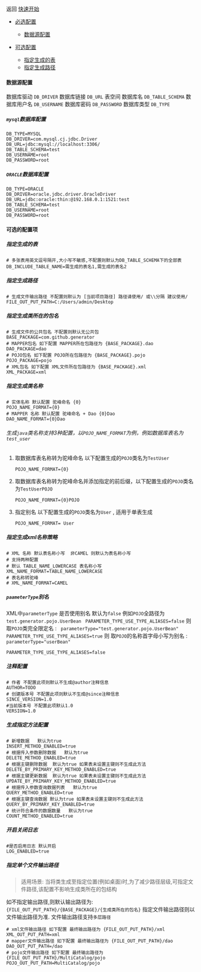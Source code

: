 返回 [快速开始](./quickstart.md)

- [必选配置](#数据源配置)
  - [数据源配置](#数据源配置)

- [可选配置](#可选的配置项)
  - [指定生成的表](#指定生成的表)
  - [指定生成路径](#指定生成路径)

#### 数据源配置

 数据库驱动 `DB_DRIVER`
 数据库链接 `DB_URL`
 表空间 数据库名  `DB_TABLE_SCHEMA`
 数据库用户名 `DB_USERNAME`
 数据库密码 `DB_PASSWORD`
 数据库类型 `DB_TYPE`

##### `mysql`数据库配置

```properties
DB_TYPE=MYSQL
DB_DRIVER=com.mysql.cj.jdbc.Driver
DB_URL=jdbc:mysql://localhost:3306/
DB_TABLE_SCHEMA=test
DB_USERNAME=root
DB_PASSWORD=root
```
##### `ORACLE`数据库配置

```properties
DB_TYPE=ORACLE
DB_DRIVER=oracle.jdbc.driver.OracleDriver
DB_URL=jdbc:oracle:thin:@192.168.0.1:1521:test
DB_TABLE_SCHEMA=test
DB_USERNAME=root
DB_PASSWORD=root
```

#### 可选的配置项

##### 指定生成的表

```properties
# 多张表用英文逗号隔开,大小写不敏感,不配置则默认为DB_TABLE_SCHEMA下的全部表
DB_INCLUDE_TABLE_NAME=需生成的表名1,需生成的表名2
```
##### 指定生成路径

```properties
# 生成文件输出路径 不配置则默认为 [当前项目路径] 路径请使用/ 或\\分隔 建议使用/
FILE_OUT_PUT_PATH=C:/Users/admin/Desktop
```
##### 指定生成类所在的包名

```properties
# 生成文件的公共包名 不配置则默认无公共包
BASE_PACKAGE=com.github.generator
# MAPPER包名 如下配置 MAPPER所在包路径为 {BASE_PACKAGE}.dao
DAO_PACKAGE=dao
# POJO包名 如下配置 POJO所在包路径为 {BASE_PACKAGE}.pojo
POJO_PACKAGE=pojo
# XML包名 如下配置 XML文件所在包路径为 {BASE_PACKAGE}.xml
XML_PACKAGE=xml
```

##### 指定生成类名称

```properties
# 实体名称 默认配置 驼峰命名 {0}
POJO_NAME_FORMAT={0}
# MAPPER 名称 默认配置 驼峰命名 + Dao {0}Dao
DAO_NAME_FORMAT={0}Dao
```

###### 生成`java`类名称支持3种配置，以`POJO_NAME_FORMAT`为例，例如数据库表名为`test_user`

1. 取数据库表名称转为驼峰命名 以下配置生成的`POJO`类名为`TestUser`

   ```properties 
   POJO_NAME_FORMAT={0}
   ```

2. 取数据库表名称转为驼峰命名并添加指定的前后缀，以下配置生成的`POJO`类名为`TestUserPOJO`

   ```properties
   POJO_NAME_FORMAT={0}POJO
   ```

3. 指定别名 以下配置生成的`POJO`类名为`User` , 适用于单表生成

   ```properties
   POJO_NAME_FORMAT= User
   ```

##### 指定生成xml名称策略

```properties
# XML 名称 默认表名称小写  非CAMEL 则默认为表名称小写
# 支持两种配置 
# 默认 TABLE_NAME_LOWERCASE 表名称小写
XML_NAME_FORMAT=TABLE_NAME_LOWERCASE
# 表名称转驼峰
# XML_NAME_FORMAT=CAMEL
```

##### `paameterType`别名

 XML中`parameterType` 是否使用别名 默认为`false`
 例如`POJO`全路径为 `test.generator.pojo.UserBean`
` PARAMETER_TYPE_USE_TYPE_ALIASES=false` 则 取`POJO`类完全限定名 :
` parameterType="test.generator.pojo.UserBean"`
` PARAMETER_TYPE_USE_TYPE_ALIASES=true` 则 取`POJO`的名称首字母小写为别名 :
 `parameterType="userBean"`

```properties
PARAMETER_TYPE_USE_TYPE_ALIASES=false
```
##### 注释配置


```properties
# 作者 不配置此项则默认不生成@author注释信息
AUTHOR=TODO
# 创建版本号 不配置此项则默认不生成@since注释信息
SINCE_VERSION=1.0
#当前版本号 不配置此项默认1.0
VERSION=1.0
```
##### 生成指定方法配置

```properties
# 新增数据   默认为true
INSERT_METHOD_ENABLED=true
# 根据传入参数删除数据   默认为true
DELETE_METHOD_ENABLED=true
# 根据主键删除数据  默认为true 如果表未设置主键则不生成此方法
DELETE_BY_PRIMARY_KEY_METHOD_ENABLED=true
# 根据主键更新数据  默认为true 如果表未设置主键则不生成此方法
UPDATE_BY_PRIMARY_KEY_METHOD_ENABLED=true
# 根据传入参数查询数据列表   默认为true
QUERY_METHOD_ENABLED=true
# 根据主键查询数据 默认为true 如果表未设置主键则不生成此方法 
QUERY_BY_PRIMARY_KEY_ENABLED=true
# 统计符合条件的数据数量   默认为true
COUNT_METHOD_ENABLED=true
```

##### 开启关闭日志

```properties
#是否启用日志 默认开启
LOG_ENABLED=true
```

##### 指定单个文件输出路径

> 适用场景: 当将类生成至指定位置(例如桌面)时,为了减少路径层级,可指定文件路径,该配置不影响生成类所在的包结构

 如不指定输出路径,则默认输出路径为: `{FILE_OUT_PUT_PATH}/{BASE_PACKAGE}/{生成类所在的包名}`
 指定文件输出路径则以文件输出路径为准. 文件输出路径支持`多层路径`


```properties
# xml文件输出路径 如下配置 最终输出路径为 {FILE_OUT_PUT_PATH}/xml
XML_OUT_PUT_PATH=xml
# mapper文件输出路径 如下配置 最终输出路径为 {FILE_OUT_PUT_PATH}/dao
DAO_OUT_PUT_PATH=/dao
# pojo文件输出路径 如下配置 最终输出路径为 {FILE_OUT_PUT_PATH}/MultiCatalog/pojo
POJO_OUT_PUT_PATH=MultiCatalog/pojo
```
